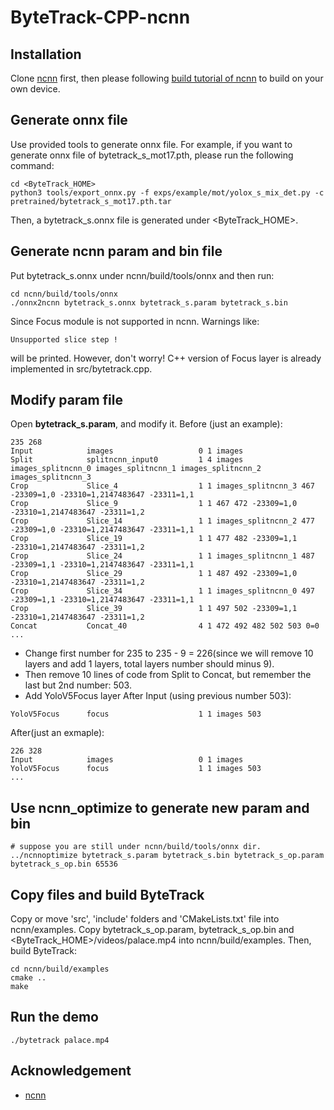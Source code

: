 # ByteTrack-CPP-ncnn

## Installation

Clone [ncnn](https://github.com/Tencent/ncnn) first, then please following [build tutorial of ncnn](https://github.com/Tencent/ncnn/wiki/how-to-build) to build on your own device.

## Generate onnx file
Use provided tools to generate onnx file.
For example, if you want to generate onnx file of bytetrack_s_mot17.pth, please run the following command:
```shell
cd <ByteTrack_HOME>
python3 tools/export_onnx.py -f exps/example/mot/yolox_s_mix_det.py -c pretrained/bytetrack_s_mot17.pth.tar
```
Then, a bytetrack_s.onnx file is generated under <ByteTrack_HOME>.

## Generate ncnn param and bin file
Put bytetrack_s.onnx under ncnn/build/tools/onnx and then run: 

```shell
cd ncnn/build/tools/onnx
./onnx2ncnn bytetrack_s.onnx bytetrack_s.param bytetrack_s.bin
```

Since Focus module is not supported in ncnn. Warnings like:
```shell
Unsupported slice step ! 
```
will be printed. However, don't  worry!  C++ version of Focus layer is already implemented in src/bytetrack.cpp.
  
## Modify param file
Open **bytetrack_s.param**, and modify it.
Before (just an example):
```
235 268
Input            images                   0 1 images
Split            splitncnn_input0         1 4 images images_splitncnn_0 images_splitncnn_1 images_splitncnn_2 images_splitncnn_3
Crop             Slice_4                  1 1 images_splitncnn_3 467 -23309=1,0 -23310=1,2147483647 -23311=1,1
Crop             Slice_9                  1 1 467 472 -23309=1,0 -23310=1,2147483647 -23311=1,2
Crop             Slice_14                 1 1 images_splitncnn_2 477 -23309=1,0 -23310=1,2147483647 -23311=1,1
Crop             Slice_19                 1 1 477 482 -23309=1,1 -23310=1,2147483647 -23311=1,2
Crop             Slice_24                 1 1 images_splitncnn_1 487 -23309=1,1 -23310=1,2147483647 -23311=1,1
Crop             Slice_29                 1 1 487 492 -23309=1,0 -23310=1,2147483647 -23311=1,2
Crop             Slice_34                 1 1 images_splitncnn_0 497 -23309=1,1 -23310=1,2147483647 -23311=1,1
Crop             Slice_39                 1 1 497 502 -23309=1,1 -23310=1,2147483647 -23311=1,2
Concat           Concat_40                4 1 472 492 482 502 503 0=0
...
```
* Change first number for 235 to 235 - 9 = 226(since we will remove 10 layers and add 1 layers, total layers number should minus 9). 
* Then remove 10 lines of code from Split to Concat, but remember the last but 2nd number: 503.
* Add YoloV5Focus layer After Input (using previous number 503):
```
YoloV5Focus      focus                    1 1 images 503
```
After(just an exmaple):
```
226 328
Input            images                   0 1 images
YoloV5Focus      focus                    1 1 images 503
...
```

## Use ncnn_optimize to generate new param and bin
```shell
# suppose you are still under ncnn/build/tools/onnx dir.
../ncnnoptimize bytetrack_s.param bytetrack_s.bin bytetrack_s_op.param bytetrack_s_op.bin 65536
```

## Copy files and build ByteTrack
Copy or move 'src', 'include' folders and 'CMakeLists.txt' file into ncnn/examples. Copy bytetrack_s_op.param, bytetrack_s_op.bin and <ByteTrack_HOME>/videos/palace.mp4 into ncnn/build/examples. Then, build ByteTrack:

```shell
cd ncnn/build/examples
cmake ..
make
```

## Run the demo
```shell
./bytetrack palace.mp4
```

## Acknowledgement

* [ncnn](https://github.com/Tencent/ncnn)

